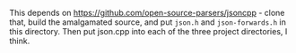 This depends on https://github.com/open-source-parsers/jsoncpp - clone that, build the amalgamated source, and put `json.h` and `json-forwards.h` in this directory. Then put json.cpp into each of the three project directories, I think.
